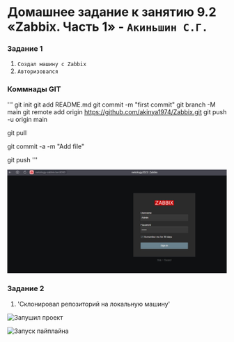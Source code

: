 # Домашнее задание к занятию 9.2 «Zabbix. Часть 1» - `Акиньшин С.Г.`


### Задание 1

1. `Создал машину с Zabbix`
2. `Авторизовался`

### Коммнады GIT
'''
git init
git add README.md
git commit -m "first commit"
git branch -M main
git remote add origin https://github.com/akinya1974/Zabbix.git
git push -u origin main

 git pull

git commit -a -m "Add file"

git push
'''


![Вход](https://github.com/akinya1974/Zabbix/blob/main/jpg/Вход%20Zabbix.jpg)



### Задание 2

1. 'Склонировал репозиторий на локальную машину'

![Запушил проект]()

![Запуcк пайплайна]()


